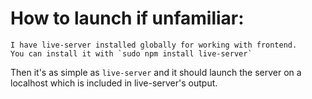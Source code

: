 # How to launch if unfamiliar:

	I have live-server installed globally for working with frontend.
	You can install it with `sudo npm install live-server`

Then it's as simple as `live-server` and it should launch the server on a localhost which is included in live-server's output. 
